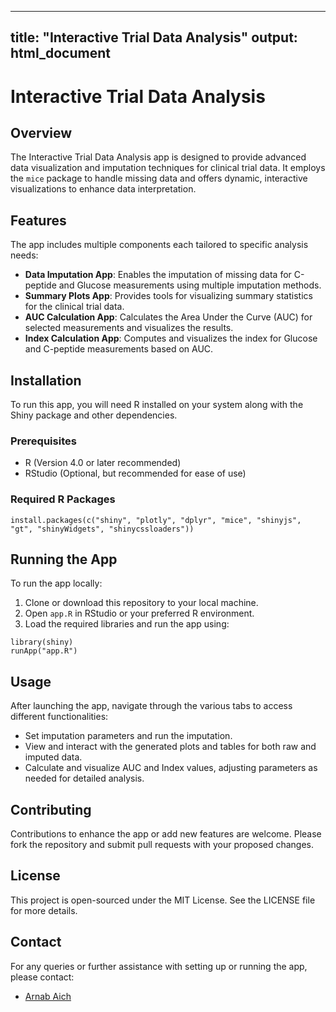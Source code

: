 
---
title: "Interactive Trial Data Analysis"
output: html_document
---

# Interactive Trial Data Analysis

## Overview
The Interactive Trial Data Analysis app is designed to provide advanced data visualization and imputation techniques for clinical trial data. It employs the `mice` package to handle missing data and offers dynamic, interactive visualizations to enhance data interpretation.

## Features
The app includes multiple components each tailored to specific analysis needs:
- **Data Imputation App**: Enables the imputation of missing data for C-peptide and Glucose measurements using multiple imputation methods.
- **Summary Plots App**: Provides tools for visualizing summary statistics for the clinical trial data.
- **AUC Calculation App**: Calculates the Area Under the Curve (AUC) for selected measurements and visualizes the results.
- **Index Calculation App**: Computes and visualizes the index for Glucose and C-peptide measurements based on AUC.

## Installation
To run this app, you will need R installed on your system along with the Shiny package and other dependencies.

### Prerequisites
- R (Version 4.0 or later recommended)
- RStudio (Optional, but recommended for ease of use)

### Required R Packages
```{{r, eval=FALSE}}
install.packages(c("shiny", "plotly", "dplyr", "mice", "shinyjs", "gt", "shinyWidgets", "shinycssloaders"))
```

## Running the App
To run the app locally:

1. Clone or download this repository to your local machine.
2. Open `app.R` in RStudio or your preferred R environment.
3. Load the required libraries and run the app using:

```{{r, eval=FALSE}}
library(shiny)
runApp("app.R")
```
## Usage
After launching the app, navigate through the various tabs to access different functionalities:

- Set imputation parameters and run the imputation.
- View and interact with the generated plots and tables for both raw and imputed data.
- Calculate and visualize AUC and Index values, adjusting parameters as needed for detailed analysis.

## Contributing
Contributions to enhance the app or add new features are welcome. Please fork the repository and submit pull requests with your proposed changes.

## License
This project is open-sourced under the MIT License. See the LICENSE file for more details.

## Contact
For any queries or further assistance with setting up or running the app, please contact:

- [Arnab Aich](mailto:arnab.aich99@gmail.com)
